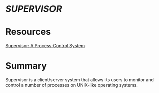 ***SUPERVISOR***
===============

Resources
=========
[Supervisor: A Process Control System](http://supervisord.org/)

Summary
=======
Supervisor is a client/server system that allows its users to monitor and control a number of processes on UNIX-like operating systems.

